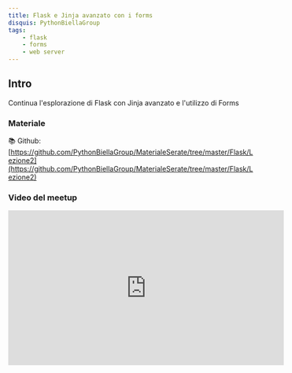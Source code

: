 ```yaml
---
title: Flask e Jinja avanzato con i forms
disquis: PythonBiellaGroup
tags:
    - flask
    - forms
    - web server
---
```

## Intro

Continua l'esplorazione di Flask con Jinja avanzato e l'utilizzo di Forms

### Materiale

📚 Github:
[https://github.com/PythonBiellaGroup/MaterialeSerate/tree/master/Flask/Lezione2](https://github.com/PythonBiellaGroup/MaterialeSerate/tree/master/Flask/Lezione2)

### Video del meetup

<iframe width="560" height="315" src="https://www.youtube.com/embed/7v39odgWmS4?si=t0QM5Su8yxwznruR" title="YouTube video player" frameborder="0" allow="accelerometer; autoplay; clipboard-write; encrypted-media; gyroscope; picture-in-picture; web-share" allowfullscreen></iframe>